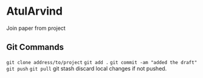 # AtulArvind
Join paper from project

## Git Commands
```git clone address/to/project```
```git add .```
```git commit -am "added the draft"```
```git push```
```git pull```
git stash discard local changes if not pushed.

